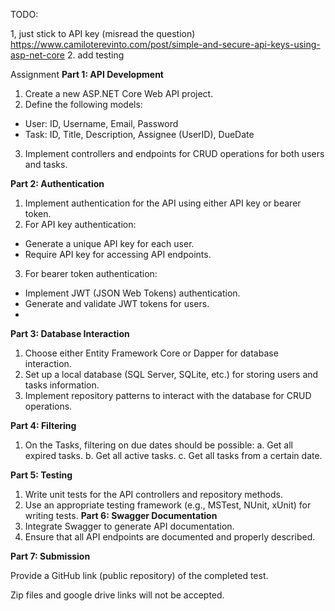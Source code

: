 ﻿TODO:

1, just stick to API key (misread the question)
https://www.camiloterevinto.com/post/simple-and-secure-api-keys-using-asp-net-core
2. add testing



Assignment
**Part 1: API Development**

1. Create a new ASP.NET Core Web API project.
2. Define the following models:
- User: ID, Username, Email, Password
- Task: ID, Title, Description, Assignee (UserID), DueDate
3. Implement controllers and endpoints for CRUD operations for both users and tasks.

**Part 2: Authentication**

1. Implement authentication for the API using either API key or bearer token.
2. For API key authentication:
- Generate a unique API key for each user.
- Require API key for accessing API endpoints.
3. For bearer token authentication:
- Implement JWT (JSON Web Tokens) authentication.
- Generate and validate JWT tokens for users.
- 
**Part 3: Database Interaction**

1. Choose either Entity Framework Core or Dapper for database interaction.
2. Set up a local database (SQL Server, SQLite, etc.) for storing users and tasks information.
3. Implement repository patterns to interact with the database for CRUD operations.

**Part 4: Filtering**

1. On the Tasks, filtering on due dates should be possible:
a. Get all expired tasks.
b. Get all active tasks.
c. Get all tasks from a certain date.

**Part 5: Testing**

1. Write unit tests for the API controllers and repository methods.
2. Use an appropriate testing framework (e.g., MSTest, NUnit, xUnit) for writing tests.
**Part 6: Swagger Documentation**
1. Integrate Swagger to generate API documentation.
2. Ensure that all API endpoints are documented and properly described.

**Part 7: Submission**

Provide a GitHub link (public repository) of the completed test.

Zip files and google drive links will not be accepted.
